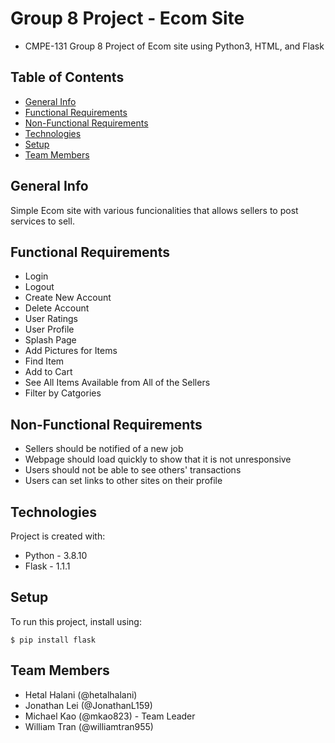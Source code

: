 # Group 8 Project - Ecom Site
- CMPE-131 Group 8 Project of Ecom site using Python3, HTML, and Flask

## Table of Contents
* [General Info](#gneral-info)
* [Functional Requirements](#functional-requirements)
* [Non-Functional Requirements](#non-functional-requiremnets)
* [Technologies](#technologies)
* [Setup](#setup)
* [Team Members](3team-members)

## General Info
Simple Ecom site with various funcionalities that allows sellers to post services to sell.

## Functional Requirements
- Login
- Logout
- Create New Account
- Delete Account
- User Ratings
- User Profile
- Splash Page
- Add Pictures for Items
- Find Item
- Add to Cart
- See All Items Available from All of the Sellers
- Filter by Catgories

## Non-Functional Requirements
- Sellers should be notified of a new job
- Webpage should load quickly to show that it is not unresponsive
- Users should not be able to see others' transactions
- Users can set links to other sites on their profile

## Technologies
Project is created with:
* Python - 3.8.10
* Flask - 1.1.1

## Setup
To run this project, install using:
```
$ pip install flask
```

## Team Members
- Hetal Halani (@hetalhalani)
- Jonathan Lei (@JonathanL159)
- Michael Kao (@mkao823) - Team Leader
- William Tran (@williamtran955)
